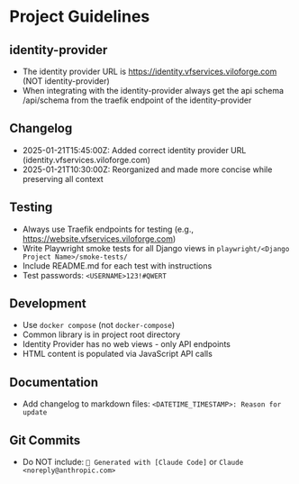 # Project Guidelines

## identity-provider
- The identity provider URL is https://identity.vfservices.viloforge.com (NOT identity-provider)
- When integrating with the identity-provider always get the api schema /api/schema from the traefik endpoint of the identity-provider

## Changelog
- 2025-01-21T15:45:00Z: Added correct identity provider URL (identity.vfservices.viloforge.com)
- 2025-01-21T10:30:00Z: Reorganized and made more concise while preserving all context

## Testing
- Always use Traefik endpoints for testing (e.g., https://website.vfservices.viloforge.com)
- Write Playwright smoke tests for all Django views in `playwright/<Django Project Name>/smoke-tests/`
- Include README.md for each test with instructions
- Test passwords: `<USERNAME>123!#QWERT`

## Development
- Use `docker compose` (not `docker-compose`)
- Common library is in project root directory
- Identity Provider has no web views - only API endpoints
- HTML content is populated via JavaScript API calls

## Documentation
- Add changelog to markdown files: `<DATETIME_TIMESTAMP>: Reason for update`

## Git Commits
- Do NOT include: `🤖 Generated with [Claude Code]` or `Claude <noreply@anthropic.com>`
